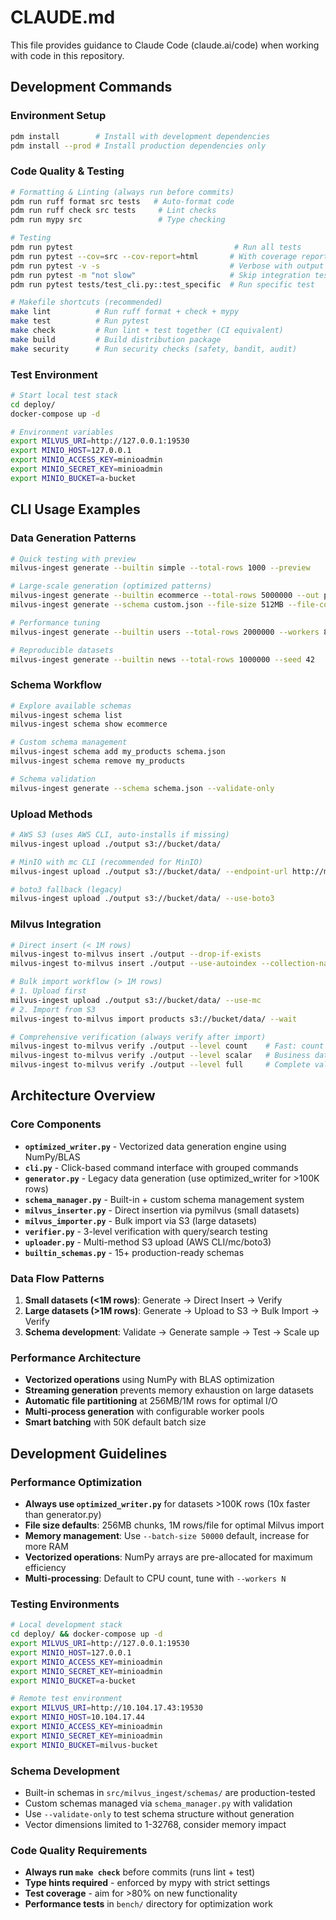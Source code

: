 # CLAUDE.md

This file provides guidance to Claude Code (claude.ai/code) when working with code in this repository.

## Development Commands

### Environment Setup
```bash
pdm install        # Install with development dependencies
pdm install --prod # Install production dependencies only
```

### Code Quality & Testing
```bash
# Formatting & Linting (always run before commits)
pdm run ruff format src tests   # Auto-format code
pdm run ruff check src tests     # Lint checks
pdm run mypy src                 # Type checking

# Testing
pdm run pytest                                    # Run all tests
pdm run pytest --cov=src --cov-report=html       # With coverage report
pdm run pytest -v -s                             # Verbose with output
pdm run pytest -m "not slow"                     # Skip integration tests
pdm run pytest tests/test_cli.py::test_specific  # Run specific test

# Makefile shortcuts (recommended)
make lint          # Run ruff format + check + mypy
make test          # Run pytest
make check         # Run lint + test together (CI equivalent)
make build         # Build distribution package
make security      # Run security checks (safety, bandit, audit)
```

### Test Environment
```bash
# Start local test stack
cd deploy/
docker-compose up -d

# Environment variables
export MILVUS_URI=http://127.0.0.1:19530
export MINIO_HOST=127.0.0.1
export MINIO_ACCESS_KEY=minioadmin
export MINIO_SECRET_KEY=minioadmin
export MINIO_BUCKET=a-bucket
```

## CLI Usage Examples

### Data Generation Patterns
```bash
# Quick testing with preview
milvus-ingest generate --builtin simple --total-rows 1000 --preview

# Large-scale generation (optimized patterns)
milvus-ingest generate --builtin ecommerce --total-rows 5000000 --out products/
milvus-ingest generate --schema custom.json --file-size 512MB --file-count 10

# Performance tuning
milvus-ingest generate --builtin users --total-rows 2000000 --workers 8 --batch-size 100000

# Reproducible datasets
milvus-ingest generate --builtin news --total-rows 1000000 --seed 42
```

### Schema Workflow
```bash
# Explore available schemas
milvus-ingest schema list
milvus-ingest schema show ecommerce

# Custom schema management
milvus-ingest schema add my_products schema.json
milvus-ingest schema remove my_products

# Schema validation
milvus-ingest generate --schema schema.json --validate-only
```

### Upload Methods
```bash
# AWS S3 (uses AWS CLI, auto-installs if missing)
milvus-ingest upload ./output s3://bucket/data/

# MinIO with mc CLI (recommended for MinIO)
milvus-ingest upload ./output s3://bucket/data/ --endpoint-url http://minio:9000 --use-mc

# boto3 fallback (legacy)
milvus-ingest upload ./output s3://bucket/data/ --use-boto3
```

### Milvus Integration
```bash
# Direct insert (< 1M rows)
milvus-ingest to-milvus insert ./output --drop-if-exists
milvus-ingest to-milvus insert ./output --use-autoindex --collection-name products

# Bulk import workflow (> 1M rows)
# 1. Upload first
milvus-ingest upload ./output s3://bucket/data/ --use-mc
# 2. Import from S3
milvus-ingest to-milvus import products s3://bucket/data/ --wait

# Comprehensive verification (always verify after import)
milvus-ingest to-milvus verify ./output --level count    # Fast: count + queries
milvus-ingest to-milvus verify ./output --level scalar   # Business data accuracy
milvus-ingest to-milvus verify ./output --level full     # Complete validation
```

## Architecture Overview

### Core Components
- **`optimized_writer.py`** - Vectorized data generation engine using NumPy/BLAS
- **`cli.py`** - Click-based command interface with grouped commands
- **`generator.py`** - Legacy data generation (use optimized_writer for >100K rows)
- **`schema_manager.py`** - Built-in + custom schema management system
- **`milvus_inserter.py`** - Direct insertion via pymilvus (small datasets)
- **`milvus_importer.py`** - Bulk import via S3 (large datasets)
- **`verifier.py`** - 3-level verification with query/search testing
- **`uploader.py`** - Multi-method S3 upload (AWS CLI/mc/boto3)
- **`builtin_schemas.py`** - 15+ production-ready schemas

### Data Flow Patterns
1. **Small datasets (<1M rows)**: Generate → Direct Insert → Verify
2. **Large datasets (>1M rows)**: Generate → Upload to S3 → Bulk Import → Verify
3. **Schema development**: Validate → Generate sample → Test → Scale up

### Performance Architecture
- **Vectorized operations** using NumPy with BLAS optimization
- **Streaming generation** prevents memory exhaustion on large datasets
- **Automatic file partitioning** at 256MB/1M rows for optimal I/O
- **Multi-process generation** with configurable worker pools
- **Smart batching** with 50K default batch size

## Development Guidelines

### Performance Optimization
- **Always use `optimized_writer.py`** for datasets >100K rows (10x faster than generator.py)
- **File size defaults**: 256MB chunks, 1M rows/file for optimal Milvus import
- **Memory management**: Use `--batch-size 50000` default, increase for more RAM
- **Vectorized operations**: NumPy arrays are pre-allocated for maximum efficiency
- **Multi-processing**: Default to CPU count, tune with `--workers N`

### Testing Environments
```bash
# Local development stack
cd deploy/ && docker-compose up -d
export MILVUS_URI=http://127.0.0.1:19530
export MINIO_HOST=127.0.0.1
export MINIO_ACCESS_KEY=minioadmin
export MINIO_SECRET_KEY=minioadmin
export MINIO_BUCKET=a-bucket

# Remote test environment
export MILVUS_URI=http://10.104.17.43:19530
export MINIO_HOST=10.104.17.44
export MINIO_ACCESS_KEY=minioadmin
export MINIO_SECRET_KEY=minioadmin
export MINIO_BUCKET=milvus-bucket
```

### Schema Development
- Built-in schemas in `src/milvus_ingest/schemas/` are production-tested
- Custom schemas managed via `schema_manager.py` with validation
- Use `--validate-only` to test schema structure without generation
- Vector dimensions limited to 1-32768, consider memory impact

### Code Quality Requirements
- **Always run `make check`** before commits (runs lint + test)
- **Type hints required** - enforced by mypy with strict settings
- **Test coverage** - aim for >80% on new functionality
- **Performance tests** in `bench/` directory for optimization work